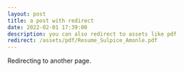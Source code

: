 ```yaml
---
layout: post
title: a post with redirect
date: 2022-02-01 17:39:00
description: you can also redirect to assets like pdf
redirect: /assets/pdf/Resume_Sulpice_Amonle.pdf
---
```


Redirecting to another page.
